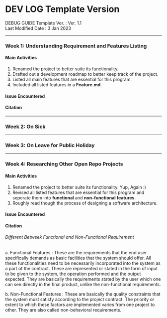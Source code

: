 # DEV LOG Template Version
DEBUG GUIDE Template Ver.   : Ver. 1.1 <br>
Last Modified Date          : 3 Jan 2023 <br>

---------------------------------------------------
### Week 1: Understanding Requirement and Features Listing
#### Main Activities
1. Renamed the project to better suite its functionality.
2. Drafted out a development roadmap to better keep track of the project.
3. Listed all main features that are essential for this program.
4. Included all listed features in a **Feature.md**.

#### Issue Encountered
#### Citation

---------------------------------------------------
### Week 2: On Sick
---------------------------------------------------
### Week 3: On Leave for Public Holiday
---------------------------------------------------
### Week 4: Researching Other Open Repo Projects
#### Main Activities
1. Renamed the project to better suite its functionality. Yup, Again :)
2. Revised all listed features that are essential for this program and seperate them into **functional** and **non-functional features**. 
3. Roughly read though the process of designing a software architecture.

#### Issue Encountered
#### Citation
###### Different Betweek Functional and Non-Functional Requirement
  a. Functional Features      : 
These are the requirements that the end user specifically demands as basic facilities that the system should offer. All these functionalities need to be necessarily incorporated into the system as a part of the contract. These are represented or stated in the form of input to be given to the system, the operation performed and the output expected. They are basically the requirements stated by the user which one can see directly in the final product, unlike the non-functional requirements.

  b. Non-Functional Features  : 
  These are basically the quality constraints that the system must satisfy according to the project contract. The priority or extent to which these factors are implemented varies from one project to other. They are also called non-behavioral requirements.
